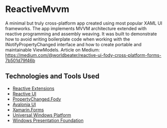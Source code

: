 # ReactiveMvvm

A minimal but truly cross-platform app created using most popular XAML UI frameworks. The app implements MVVM architecture extended with reactive programming and assembly weaving. It was built to demonstrate how to avoid writing boilerplate code when working with the INotifyPropertyChanged interface and how to create portable and maintainable ViewModels. Article on Medium: https://medium.com/@worldbeater/reactive-ui-fody-cross-platform-forms-7b501d79f46b

## Technologies and Tools Used
- <a href="http://reactivex.io/">Reactive Extensions</a>
- <a href="https://reactiveui.net/">Reactive UI</a>
- <a href="https://github.com/Fody/PropertyChanged">PropertyChanged.Fody</a>
- <a href="https://github.com/AvaloniaUI/Avalonia">Avalonia UI</a>
- <a href="https://www.xamarin.com/">Xamarin.Forms</a>
- <a href="https://docs.microsoft.com/en-us/windows/uwp/index">Universal Windows Platform</a>
- <a href="https://msdn.microsoft.com/ru-ru/library/aa970268(v=vs.100).aspx">Windows Presentation Foundation</a>